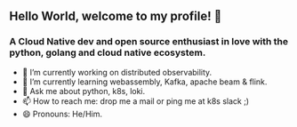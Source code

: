 ## Hello World, welcome to my profile! 👋

<!--
**rajibmitra/rajibmitra** is a ✨ _special_ ✨ repository because its `README.md` (this file) appears on your GitHub profile.

Here are some ideas to get you started:
-->
###  A Cloud Native dev and open source enthusiast in love with the python, golang and cloud native ecosystem. 

- 🔭 I’m currently working on distributed observability.
- 🌱 I’m currently learning webassembly, Kafka, apache beam & flink.
- 💬 Ask me about python, k8s, loki.
- 📫 How to reach me: drop me a mail or ping me at k8s slack ;) 
- 😄 Pronouns: He/Him.
